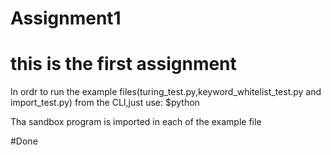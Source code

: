 # Assignment1
# this is the first assignment
In ordr to run the example files(turing_test.py,keyword_whitelist_test.py and import_test.py) from the CLI,just use:
$python <filename>

Tha sandbox program is imported in each of the example file

#Done
